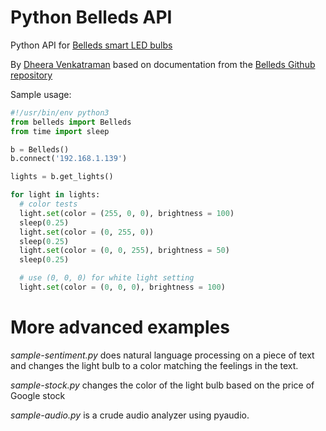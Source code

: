 Python Belleds API
==================

Python API for [Belleds smart LED bulbs](http://belleds.com/)

By [Dheera Venkatraman](http://dheera.net) based on documentation from the [Belleds Github repository](https://github.com/BelledsQ/QStation_API)

Sample usage:

```python
#!/usr/bin/env python3
from belleds import Belleds
from time import sleep

b = Belleds()
b.connect('192.168.1.139')

lights = b.get_lights()

for light in lights:
  # color tests
  light.set(color = (255, 0, 0), brightness = 100)
  sleep(0.25)
  light.set(color = (0, 255, 0))
  sleep(0.25)
  light.set(color = (0, 0, 255), brightness = 50)
  sleep(0.25)

  # use (0, 0, 0) for white light setting
  light.set(color = (0, 0, 0), brightness = 100)
```

# More advanced examples
*sample-sentiment.py* does natural language processing on a piece of text and changes the light bulb to a color matching the feelings in the text.

*sample-stock.py* changes the color of the light bulb based on the price of Google stock

*sample-audio.py* is a crude audio analyzer using pyaudio.
